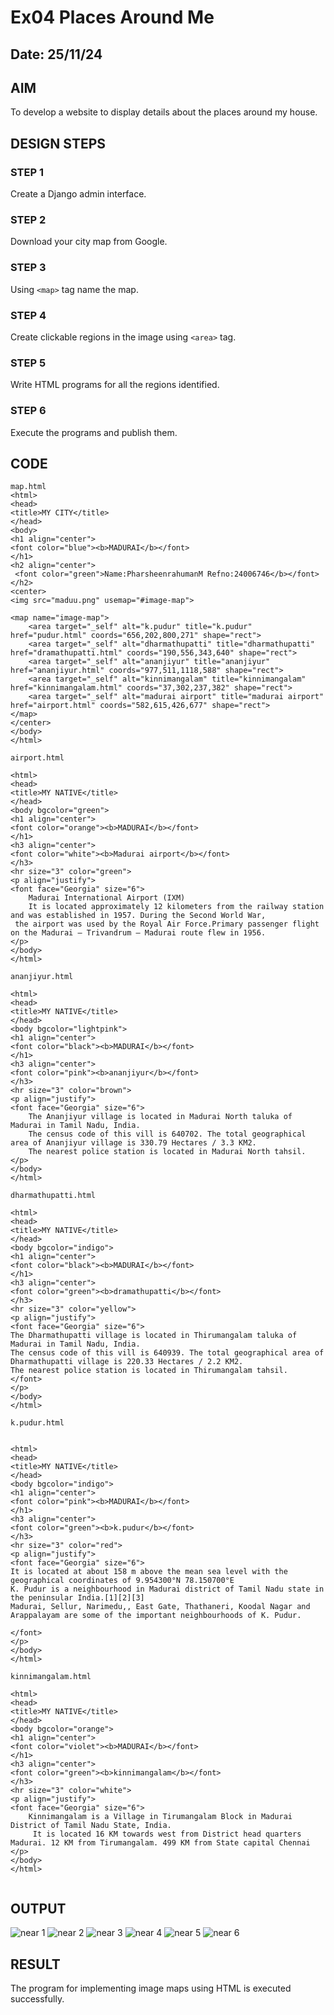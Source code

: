 # Ex04 Places Around Me
## Date: 25/11/24

## AIM
To develop a website to display details about the places around my house.

## DESIGN STEPS

### STEP 1
Create a Django admin interface.

### STEP 2
Download your city map from Google.

### STEP 3
Using ```<map>``` tag name the map.

### STEP 4
Create clickable regions in the image using ```<area>``` tag.

### STEP 5
Write HTML programs for all the regions identified.

### STEP 6
Execute the programs and publish them.

## CODE
```
map.html
<html>
<head>
<title>MY CITY</title>
</head>
<body>
<h1 align="center">
<font color="blue"><b>MADURAI</b></font>
</h1>
<h2 align="center">
 <font color="green">Name:PharsheenrahumanM Refno:24006746</b></font>
</h2>   
<center>
<img src="maduu.png" usemap="#image-map">

<map name="image-map">
    <area target="_self" alt="k.pudur" title="k.pudur" href="pudur.html" coords="656,202,800,271" shape="rect">
    <area target="_self" alt="dharmathupatti" title="dharmathupatti" href="dramathupatti.html" coords="190,556,343,640" shape="rect">
    <area target="_self" alt="ananjiyur" title="ananjiyur" href="ananjiyur.html" coords="977,511,1118,588" shape="rect">
    <area target="_self" alt="kinnimangalam" title="kinnimangalam" href="kinnimangalam.html" coords="37,302,237,382" shape="rect">
    <area target="_self" alt="madurai airport" title="madurai airport" href="airport.html" coords="582,615,426,677" shape="rect">
</map>
</center>
</body>
</html>

airport.html

<html>
<head>
<title>MY NATIVE</title>
</head>
<body bgcolor="green">
<h1 align="center">
<font color="orange"><b>MADURAI</b></font>
</h1>
<h3 align="center">
<font color="white"><b>Madurai airport</b></font>
</h3>
<hr size="3" color="green">
<p align="justify">
<font face="Georgia" size="6">
    Madurai International Airport (IXM)
    It is located approximately 12 kilometers from the railway station and was established in 1957. During the Second World War,
 the airport was used by the Royal Air Force.Primary passenger flight on the Madurai – Trivandrum – Madurai route flew in 1956.
</p>
</body>
</html>

ananjiyur.html

<html>
<head>
<title>MY NATIVE</title>
</head>
<body bgcolor="lightpink">
<h1 align="center">
<font color="black"><b>MADURAI</b></font>
</h1>
<h3 align="center">
<font color="pink"><b>ananjiyur</b></font>
</h3>
<hr size="3" color="brown">
<p align="justify">
<font face="Georgia" size="6">
    The Ananjiyur village is located in Madurai North taluka of Madurai in Tamil Nadu, India. 
    The census code of this vill is 640702. The total geographical area of Ananjiyur village is 330.79 Hectares / 3.3 KM2.
    The nearest police station is located in Madurai North tahsil.
</p>
</body>
</html>

dharmathupatti.html

<html>
<head>
<title>MY NATIVE</title>
</head>
<body bgcolor="indigo">
<h1 align="center">
<font color="black"><b>MADURAI</b></font>
</h1>
<h3 align="center">
<font color="green"><b>dramathupatti</b></font>
</h3>
<hr size="3" color="yellow">
<p align="justify">
<font face="Georgia" size="6">
The Dharmathupatti village is located in Thirumangalam taluka of Madurai in Tamil Nadu, India. 
The census code of this vill is 640939. The total geographical area of Dharmathupatti village is 220.33 Hectares / 2.2 KM2. 
The nearest police station is located in Thirumangalam tahsil.
</font>
</p>
</body>
</html>

k.pudur.html


<html>
<head>
<title>MY NATIVE</title>
</head>
<body bgcolor="indigo">
<h1 align="center">
<font color="pink"><b>MADURAI</b></font>
</h1>
<h3 align="center">
<font color="green"><b>k.pudur</b></font>
</h3>
<hr size="3" color="red">
<p align="justify">
<font face="Georgia" size="6">
It is located at about 158 m above the mean sea level with the geographical coordinates of 9.954300°N 78.150700°E 
K. Pudur is a neighbourhood in Madurai district of Tamil Nadu state in the peninsular India.[1][2][3]
Madurai, Sellur, Narimedu,, East Gate, Thathaneri, Koodal Nagar and Arappalayam are some of the important neighbourhoods of K. Pudur.

</font>
</p>
</body>
</html>

kinnimangalam.html

<html>
<head>
<title>MY NATIVE</title>
</head>
<body bgcolor="orange">
<h1 align="center">
<font color="violet"><b>MADURAI</b></font>
</h1>
<h3 align="center">
<font color="green"><b>kinnimangalam</b></font>
</h3>
<hr size="3" color="white">
<p align="justify">
<font face="Georgia" size="6">
    Kinnimangalam is a Village in Tirumangalam Block in Madurai District of Tamil Nadu State, India.
     It is located 16 KM towards west from District head quarters Madurai. 12 KM from Tirumangalam. 499 KM from State capital Chennai
</p>
</body>
</html>


```
## OUTPUT
![near 1](https://github.com/user-attachments/assets/8133abe9-d252-4551-9177-8c126349a343)
![near 2](https://github.com/user-attachments/assets/41118a3e-45bc-4f1b-9e72-1ea63d4e8825)
![near 3](https://github.com/user-attachments/assets/751b13e2-4e9e-4357-a304-38c2e8f1197e)
![near 4](https://github.com/user-attachments/assets/0e3d6791-8dda-444c-8a95-0897507baf8b)
![near 5](https://github.com/user-attachments/assets/1fb29afc-dd33-4104-bf1e-bb1838a2d13c)
![near 6](https://github.com/user-attachments/assets/f2014498-fbd4-4008-b2a6-1bb600a9c464)

## RESULT
The program for implementing image maps using HTML is executed successfully.
